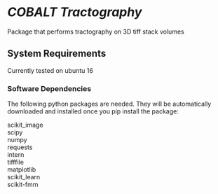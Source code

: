 # _COBALT Tractography_
Package that performs tractography on 3D tiff stack volumes

## System Requirements
Currently tested on ubuntu 16

### Software Dependencies
The following python packages are needed. They will be automatically downloaded and installed once you pip install the package:

scikit_image <br/>
scipy <br/>
numpy <br/>
requests <br/>
intern <br/>
tifffile<br/>
matplotlib <br/>
scikit_learn <br/>
scikit-fmm <br/>
